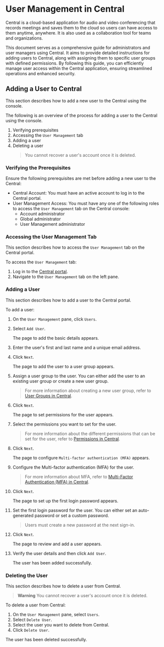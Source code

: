 # User Management in Central

Central is a cloud-based application for audio and video conferencing that records meetings and saves them to the cloud so users can have access to them anytime, anywhere. It is also used as a collaboration tool for teams and organizations.

This document serves as a comprehensive guide for administrators and user managers using Central. It aims to provide detailed instructions for adding users to Central, along with assigning them to specific user groups with defined permissions. By following this guide, you can efficiently manage user access within the Central application, ensuring streamlined operations and enhanced security.

## Adding a User to Central

This section describes how to add a new user to the Central using the console.

The following is an overview of the process for adding a user to the Central using the console.
1. Verifying prerequisites
2. Accessing the `User Management` tab
3. Adding a user
4. Deleting a user
      > You cannot recover a user's account once it is deleted.

### Verifying the Prerequisites 

Ensure the following prerequisites are met before adding a new user to the Central:

* Central Account: You must have an active account to log in to the Central portal.
* User Management Access: You must have any one of the following roles to access the `User Management` tab on the Central console:
    * Account administrator
    * Global administrator
    * User Management administrator

### Accessing the User Management Tab

This section describes how to access the `User Management` tab on the Central portal.

To access the `User Management` tab:

1. Log in to the [Central portal](https://central.portal.com).
2. Navigate to the `User Management` tab on the left pane.

### Adding a User

This section describes how to add a user to the Central portal.

To add a user:

1. On the `User Management` pane, click `Users`.
   
2. Select `Add User`.

   The page to add the basic details appears.
   
3. Enter the user's first and last name and a unique email address.

4. Click `Next`.

   The page to add the user to a user group appears.
   
5. Assign a user group to the user.
   You can either add the user to an existing user group or create a new user group.
   
   > For more information about creating a new user group, refer to [User Groups in Central](https://github.com/himanibirhade/Central-User-Management/blob/fc5b13fb0e6bffcad2b559c4806f60f0824f25e9/user_groups_in_central.md).
   
6. Click `Next`.

   The page to set permissions for the user appears.

7. Select the permissions you want to set for the user.

   > For more information about the different permissions that can be set for the user, refer to [Permissions in Central](https://github.com/himanibirhade/Central-User-Management/blob/9d057b6beae8fde838c25bb36bbdc5f43e24f129/permissions_in_central.md).

8. Click `Next`.

     The page to configure `Multi-factor authentication (MFA)` appears.
   
9. Configure the Multi-factor authentication (MFA) for the user.

   > For more information about MFA, refer to [Multi-Factor Authentication (MFA) in Central](https://github.com/himanibirhade/Central-User-Management/blob/46ba08da270b6598bc6058928af8acf0aacdd16b/mfa_in_central.md).
    
10. Click `Next`.

      The page to set up the first login password appears.
   
11. Set the first login password for the user. You can either set an auto-generated password or set a custom password.

      > Users must create a new password at the next sign-in.

12. Click `Next`.

      The page to review and add a user appears.
   
13. Verify the user details and then click `Add User`.
  
      The user has been added successfully.

### Deleting the User

This section describes how to delete a user from Central.

> **Warning**
  You cannot recover a user's account once it is deleted.

To delete a user from Central:

1. On the `User Management` pane, select `Users`.
2. Select `Delete User`.
3. Select the user you want to delete from Central.
4. Click `Delete User`.

The user has been deleted successfully.















